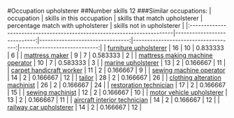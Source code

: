 #Occupation upholsterer
##Number skills 12
###Similar occupations:
| occupation                                                              |   skills in this occupation |   skills that match upholsterer |   percentage match with upholsterer |   skills not in upholsterer |
|:------------------------------------------------------------------------|----------------------------:|--------------------------------:|------------------------------------:|----------------------------:|
| [furniture upholsterer](furniture_upholsterer.md)                       |                          16 |                              10 |                            0.833333 |                           6 |
| [mattress maker](mattress_maker.md)                                     |                           9 |                               7 |                            0.583333 |                           2 |
| [mattress making machine operator](mattress_making_machine_operator.md) |                          10 |                               7 |                            0.583333 |                           3 |
| [marine upholsterer](marine_upholsterer.md)                             |                          13 |                               2 |                            0.166667 |                          11 |
| [carpet handicraft worker](carpet_handicraft_worker.md)                 |                          11 |                               2 |                            0.166667 |                           9 |
| [sewing machine operator](sewing_machine_operator.md)                   |                          14 |                               2 |                            0.166667 |                          12 |
| [tailor](tailor.md)                                                     |                          28 |                               2 |                            0.166667 |                          26 |
| [clothing alteration machinist](clothing_alteration_machinist.md)       |                          26 |                               2 |                            0.166667 |                          24 |
| [restoration technician](restoration_technician.md)                     |                          17 |                               2 |                            0.166667 |                          15 |
| [sewing machinist](sewing_machinist.md)                                 |                          12 |                               2 |                            0.166667 |                          10 |
| [motor vehicle upholsterer](motor_vehicle_upholsterer.md)               |                          13 |                               2 |                            0.166667 |                          11 |
| [aircraft interior technician](aircraft_interior_technician.md)         |                          14 |                               2 |                            0.166667 |                          12 |
| [railway car upholsterer](railway_car_upholsterer.md)                   |                          14 |                               2 |                            0.166667 |                          12 |
